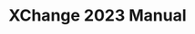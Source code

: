 ---
title: XChange 2023 Manual
redirect_to: https://docs.google.com/document/d/1ZbvOe4HwSiAnp0L_jHtTdQ3PGc5Pyh1gxroVCMSsWYM/preview?hl=en
redirect_from: 
  - /XChange2023Manual
  - /xchange2023manual
---